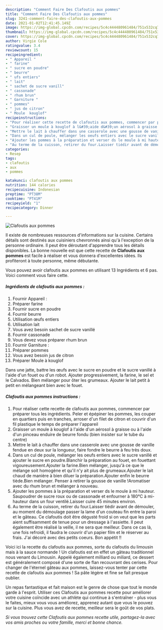 ```yaml
---
description: "Comment Faire Des Clafoutis aux pommes"
title: "Comment Faire Des Clafoutis aux pommes"
slug: 3241-comment-faire-des-clafoutis-aux-pommes
date: 2021-01-02T12:41:45.149Z
image: https://img-global.cpcdn.com/recipes/5c4c444480961484/751x532cq70/clafoutis-aux-pommes-photo-principale-de-la-recette.jpg
thumbnail: https://img-global.cpcdn.com/recipes/5c4c444480961484/751x532cq70/clafoutis-aux-pommes-photo-principale-de-la-recette.jpg
cover: https://img-global.cpcdn.com/recipes/5c4c444480961484/751x532cq70/clafoutis-aux-pommes-photo-principale-de-la-recette.jpg
author: Virgie Cole
ratingvalue: 3.4
reviewcount: 15
recipeingredient:
- " Appareil "
- " farine"
- " sucre en poudre"
- " beurre"
- " ufs entiers"
- " lait"
- " sachet de sucre vanill"
- " cassonade"
- " rhum brun"
- " Garniture "
- " pommes"
- " jus de citron"
- " Moule  kouglof"
recipeinstructions:
- "Pour réaliser cette recette de clafoutis aux pommes, commencer par préparer tous les ingrédients. Peler et épépiner les pommes, les couper en quartiers puis en tranches, arroser d&#39;un filet de citron et couvrir d&#39;un fil plastique le temps de préparer l&#39;appareil"
- "Graisser un moule à kouglof à l&#39;aide d&#39;un aérosol à graisse ou à l&#39;aide d&#39;un pinceau enduire de beurre fondu (bien insister sur le tube du centre)"
- "Mettre le lait à chauffer dans une casserole avec une gousse de vanille fendue en deux sur la longueur, faire fondre le beurre à feu très doux."
- "Dans un cul de poule, mélanger les oeufs entiers avec le sucre vanillé et ajouter le sucre en poudre.Blanchir la préparation au fouet, en fouettant vigoureusement.Ajouter la farine.Bien mélanger, jusqu&#39;à ce que le mélange soit homogène et qu&#39;il n&#39;y ait plus de grumeaux.Ajouter le lait chaud de manière à bien diluer la préparation.Ajouter enfin le beurre tiède.Bien mélanger. Penser à retirer la gousse de vanille !Aromatiser avec du rhum brun et mélanger à nouveau."
- "Ajouter les pommes à la préparation et verser ds le moule à mi hauteur. Saupoudrer de sucre roux ou de cassonade et enfourner à 180°C à mi-hauteur dans un four ventilé.Laisser cuire 45 minutes environ."
- "Au terme de la cuisson, retirer du four.Laisser tiédir avant de démouler, au moment du démoulage passer la lame d&#39;un couteau fin entre la paroi et le gâteau. Ce clafoutis doit être dégusté froid si on veut que les parts aient suffisamment de tenue pour un dressage à l&#39;assiette. Il peut également être réalisé la veille, il ne sera que meilleur. Dans ce cas là, une fois refroidi, il faudra le couvrir d&#39;un papier film et le réserver au frais. J&#39;ai décoré avec des petits coeurs. Bon appétit !!"
categories:
- Resep
tags:
- clafoutis
- aux
- pommes

katakunci: clafoutis aux pommes 
nutrition: 144 calories
recipecuisine: Indonesian
preptime: "PT38M"
cooktime: "PT41M"
recipeyield: "1"
recipecategory: Dinner

---
```



![Clafoutis aux pommes](https://img-global.cpcdn.com/recipes/5c4c444480961484/751x532cq70/clafoutis-aux-pommes-photo-principale-de-la-recette.jpg)

Il existe de nombreuses ressources d'informations sur la cuisine. Certains détails sont destinés aux cuisiniers chevronnés ainsi qu'à l'exception de la personne ordinaire. Il peut être déroutant d'apprendre tous les détails disponibles. La bonne nouvelle est que cette recette de <strong> Clafoutis aux pommes </strong> est facile à réaliser et vous donnera d'excellentes idées. Ils profiteront à toute personne, même débutante.

<!--inarticleads1-->

Vous pouvez avoir clafoutis aux pommes en utilisant 13 Ingrédients et 6 pas. Voici comment vous faire cette.

##### Ingrédients de clafoutis aux pommes :

1. Fournir  Appareil :
1. Préparer  farine
1. Fournir  sucre en poudre
1. Fournir  beurre
1. Utilisation  œufs entiers
1. Utilisation  lait
1. Vous avez besoin  sachet de sucre vanillé
1. Fournir  cassonade
1. Vous devez vous préparer  rhum brun
1. Fournir  Garniture :
1. Préparer  pommes
1. Vous avez besoin  jus de citron
1. Préparer  Moule à kouglof


Dans une jatte, battre les œufs avec le sucre en poudre et le sucre vanillé à l&#39;aide d&#39;un fouet ou d&#39;un robot. Ajouter progressivement, la farine, le sel et le Calvados. Bien mélanger pour ôter les grumeaux. Ajouter le lait petit à petit en mélangeant bien avec le fouet. 

<!--inarticleads2-->

##### Clafoutis aux pommes instructions :

1. Pour réaliser cette recette de clafoutis aux pommes, commencer par préparer tous les ingrédients. Peler et épépiner les pommes, les couper en quartiers puis en tranches, arroser d&#39;un filet de citron et couvrir d&#39;un fil plastique le temps de préparer l&#39;appareil
1. Graisser un moule à kouglof à l&#39;aide d&#39;un aérosol à graisse ou à l&#39;aide d&#39;un pinceau enduire de beurre fondu (bien insister sur le tube du centre)
1. Mettre le lait à chauffer dans une casserole avec une gousse de vanille fendue en deux sur la longueur, faire fondre le beurre à feu très doux.
1. Dans un cul de poule, mélanger les oeufs entiers avec le sucre vanillé et ajouter le sucre en poudre.Blanchir la préparation au fouet, en fouettant vigoureusement.Ajouter la farine.Bien mélanger, jusqu&#39;à ce que le mélange soit homogène et qu&#39;il n&#39;y ait plus de grumeaux.Ajouter le lait chaud de manière à bien diluer la préparation.Ajouter enfin le beurre tiède.Bien mélanger. Penser à retirer la gousse de vanille !Aromatiser avec du rhum brun et mélanger à nouveau.
1. Ajouter les pommes à la préparation et verser ds le moule à mi hauteur. Saupoudrer de sucre roux ou de cassonade et enfourner à 180°C à mi-hauteur dans un four ventilé.Laisser cuire 45 minutes environ.
1. Au terme de la cuisson, retirer du four.Laisser tiédir avant de démouler, au moment du démoulage passer la lame d&#39;un couteau fin entre la paroi et le gâteau. Ce clafoutis doit être dégusté froid si on veut que les parts aient suffisamment de tenue pour un dressage à l&#39;assiette. Il peut également être réalisé la veille, il ne sera que meilleur. Dans ce cas là, une fois refroidi, il faudra le couvrir d&#39;un papier film et le réserver au frais. J&#39;ai décoré avec des petits coeurs. Bon appétit !!


Voici ici la recette du clafoutis aux pommes, sorte du clafoutis du limousin mais à la sauce normande ! Un clafoutis est en effet un gâteau traditionnel nous venant du Limousin. Appelé également milliard ou miliard, ce dessert est généralement composé d&#39;une sorte de flan recouvrant des cerises. Pour changer de l&#39;éternel gâteau aux pommes, laissez-vous tenter par cette recette de clafoutis aux pommes ! Sa pâte légère et fine se fait presque oublier. 

<!--inarticleads1-->

<p>
Un repas fantastique et fait maison est le genre de chose que tout le monde garde à l'esprit. Utiliser ces Clafoutis aux pommes recette pour améliorer votre cuisine coïncide avec un athlète qui continue à s'entraîner - plus vous le faites, mieux vous vous améliorez, apprenez autant que vous le pouvez sur la cuisine. Plus vous avez de recette, meilleur sera le goût de vos plats.
</p>

<p>
<i>Si vous trouvez cette Clafoutis aux pommes recette utile, partagez-la avec vos amis proches ou votre famille, merci et bonne chance.</i>
</p>
